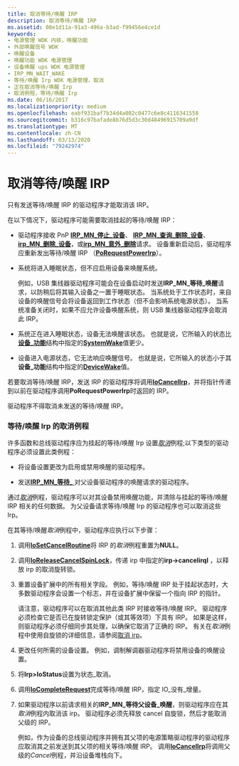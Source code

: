 ```yaml
---
title: 取消等待/唤醒 IRP
description: 取消等待/唤醒 IRP
ms.assetid: 08e1d11a-91a3-496a-b3ad-f99456e4ce1d
keywords:
- 电源管理 WDK 内核，唤醒功能
- 外部唤醒信号 WDK
- 唤醒设备
- 唤醒功能 WDK 电源管理
- 设备唤醒 ups WDK 电源管理
- IRP_MN_WAIT_WAKE
- 等待/唤醒 Irp WDK 电源管理，取消
- 正在取消等待/唤醒 Irp
- 取消例程，等待/唤醒 Irp
ms.date: 06/16/2017
ms.localizationpriority: medium
ms.openlocfilehash: eabf931baf7b34d4a082c0477c6e8c4116341558
ms.sourcegitcommit: b316c97bafade8b76d5d3c30d48496915709a9df
ms.translationtype: MT
ms.contentlocale: zh-CN
ms.lasthandoff: 03/13/2020
ms.locfileid: "79242974"
---
```

# <a name="canceling-a-waitwake-irp"></a>取消等待/唤醒 IRP





只有发送等待/唤醒 IRP 的驱动程序才能取消该 IRP。

在以下情况下，驱动程序可能需要取消挂起的等待/唤醒 IRP：

-   驱动程序接收 PnP [**IRP\_MN\_停止\_设备**](https://docs.microsoft.com/windows-hardware/drivers/kernel/irp-mn-stop-device)、 [**IRP\_MN\_查询\_删除\_设备**](https://docs.microsoft.com/windows-hardware/drivers/kernel/irp-mn-query-remove-device)、 [**irp\_MN\_删除\_设备**](https://docs.microsoft.com/windows-hardware/drivers/kernel/irp-mn-remove-device)，或[**irp\_MN\_意外\_删除**](https://docs.microsoft.com/windows-hardware/drivers/kernel/irp-mn-surprise-removal)请求。 设备重新启动后，驱动程序应重新发出等待/唤醒 IRP （[**PoRequestPowerIrp**](https://docs.microsoft.com/windows-hardware/drivers/ddi/wdm/nf-wdm-porequestpowerirp)）。

-   系统将进入睡眠状态，但不应启用设备来唤醒系统。

    例如，USB 集线器驱动程序可能会在设备启动时发送**IRP\_MN\_等待\_唤醒**请求，以防稍后将其输入设备之一置于睡眠状态。 当系统处于工作状态时，来自设备的唤醒信号会将设备返回到工作状态（但不会影响系统电源状态）。 当系统准备关闭时，如果不应允许设备唤醒系统，则 USB 集线器驱动程序会取消此 IRP。

-   系统正在进入睡眠状态，设备无法唤醒该状态。 也就是说，它所输入的状态比[**设备\_功能**](https://docs.microsoft.com/windows-hardware/drivers/ddi/wdm/ns-wdm-_device_capabilities)结构中指定的[**SystemWake**](systemwake.md)值更少。

-   设备进入电源状态，它无法响应唤醒信号。 也就是说，它所输入的状态小于其**设备\_功能**结构中指定的[**DeviceWake**](devicewake.md)值。

若要取消等待/唤醒 IRP，发送 IRP 的驱动程序将调用[**IoCancelIrp**](https://docs.microsoft.com/windows-hardware/drivers/ddi/wdm/nf-wdm-iocancelirp)，并将指针传递到以前在驱动程序调用**PoRequestPowerIrp**时返回的 IRP。

驱动程序不得取消未发送的等待/唤醒 IRP。

### <a href="" id="ddk-cancel-routines-for-wait-wake-irps-kg"></a>等待/唤醒 Irp 的取消例程

许多函数和总线驱动程序应为挂起的等待/唤醒 Irp 设置[*取消*](https://docs.microsoft.com/windows-hardware/drivers/ddi/wdm/nc-wdm-driver_cancel)例程;以下类型的驱动程序必须设置此类例程：

-   将设备设置更改为启用或禁用唤醒的驱动程序。

-   发送[**IRP\_MN\_等待\_** ](https://docs.microsoft.com/windows-hardware/drivers/kernel/irp-mn-wait-wake)对父设备驱动程序的唤醒请求的驱动程序。

通过[*取消*](https://docs.microsoft.com/windows-hardware/drivers/ddi/wdm/nc-wdm-driver_cancel)例程，驱动程序可以对其设备禁用唤醒功能，并清除与挂起的等待/唤醒 IRP 相关的任何数据。 为父设备请求等待/唤醒 Irp 的驱动程序也可以取消这些 Irp。

在其等待/唤醒*取消*例程中，驱动程序应执行以下步骤：

1.  调用[**IoSetCancelRoutine**](https://docs.microsoft.com/windows-hardware/drivers/ddi/wdm/nf-wdm-iosetcancelroutine)将 IRP 的*取消*例程重置为**NULL**。

2.  调用[**IoReleaseCancelSpinLock**](https://docs.microsoft.com/previous-versions/windows/hardware/drivers/ff549550(v=vs.85))，传递 irp 中指定的**irp->cancelirql** ，以释放 irp 的取消旋转锁。

3.  重置设备扩展中的所有相关字段。 例如，等待/唤醒 IRP 处于挂起状态时，大多数驱动程序会设置一个标志，并在设备扩展中保留一个指向 IRP 的指针。

    请注意，驱动程序可以在取消其他此类 IRP 时接收等待/唤醒 IRP。 驱动程序必须检查它是否已在旋转锁定保护（或其等效项）下具有 IRP。 如果是这样，则驱动程序必须仔细同步其处理，以确保它取消了正确的 IRP。 有关在*取消*例程中使用自旋锁的详细信息，请参阅[取消 irp](canceling-irps.md)。

4.  更改任何所需的设备设置。 例如，调制解调器驱动程序将禁用设备的唤醒设置。

5.  将**Irp&gt;IoStatus**设置为状态\_取消。

6.  调用[**IoCompleteRequest**](https://docs.microsoft.com/windows-hardware/drivers/ddi/wdm/nf-wdm-iocompleterequest)完成等待/唤醒 IRP，指定 IO\_没有\_增量。

7.  如果驱动程序以前请求相关的**IRP\_MN\_等待父设备\_唤醒**，则驱动程序应在其*取消*例程内取消该 irp。 驱动程序必须先释放 cancel 自旋锁，然后才能取消父级的 IRP。

    例如，作为设备的总线驱动程序并拥有其父项的电源策略驱动程序的驱动程序应取消其之前发送到其父项的相关等待/唤醒 IRP。 调用[**IoCancelIrp**](https://docs.microsoft.com/windows-hardware/drivers/ddi/wdm/nf-wdm-iocancelirp)将调用父级的*Cancel*例程，并沿设备堆栈向下。

 

 




